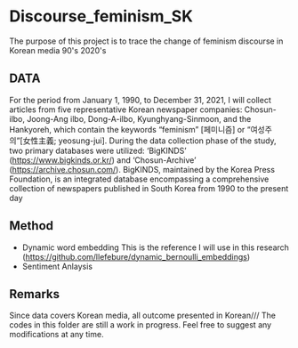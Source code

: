 # Discourse_feminism_SK
The purpose of this project is to trace the change of feminism discourse in Korean media 90's 2020's

## DATA
For the period from January 1, 1990, to December 31, 2021, I will collect articles from five representative Korean newspaper companies: Chosun-ilbo, Joong-Ang ilbo, Dong-A-ilbo, Kyunghyang-Sinmoon, and the Hankyoreh, which contain the keywords “feminism” [페미니즘] or “여성주의”[女性主義; yeosung-jui]. During the data collection phase of the study, two primary databases were utilized: ‘BigKINDS’ (https://www.bigkinds.or.kr/) and ‘Chosun-Archive’ (https://archive.chosun.com/). BigKINDS, maintained by the Korea Press Foundation, is an integrated database encompassing a comprehensive collection of newspapers published in South Korea from 1990 to the present day

## Method
* Dynamic word embedding
This is the reference I will use in this research (https://github.com/llefebure/dynamic_bernoulli_embeddings)
* Sentiment Anlaysis

## Remarks
Since data covers Korean media, all outcome presented in Korean///
The codes in this folder are still a work in progress. Feel free to suggest any modifications at any time.
